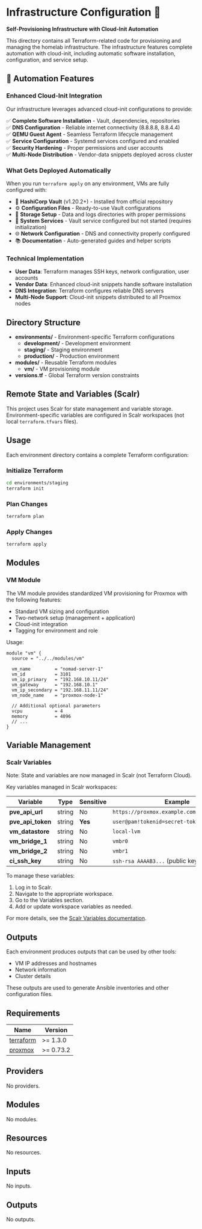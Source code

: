 # Infrastructure Configuration 💫

**Self-Provisioning Infrastructure with Cloud-Init Automation**

This directory contains all Terraform-related code for provisioning and managing the homelab infrastructure. The infrastructure features complete automation with cloud-init, including automatic software installation, configuration, and service setup.

## 🚀 Automation Features

### Enhanced Cloud-Init Integration

Our infrastructure leverages advanced cloud-init configurations to provide:

✅ **Complete Software Installation** - Vault, dependencies, repositories  
✅ **DNS Configuration** - Reliable internet connectivity (8.8.8.8, 8.8.4.4)  
✅ **QEMU Guest Agent** - Seamless Terraform lifecycle management  
✅ **Service Configuration** - Systemd services configured and enabled  
✅ **Security Hardening** - Proper permissions and user accounts  
✅ **Multi-Node Distribution** - Vendor-data snippets deployed across cluster  

### What Gets Deployed Automatically

When you run `terraform apply` on any environment, VMs are fully configured with:

- 🔐 **HashiCorp Vault** (v1.20.2+) - Installed from official repository
- ⚙️ **Configuration Files** - Ready-to-use Vault configurations
- 💾 **Storage Setup** - Data and logs directories with proper permissions
- 🔧 **System Services** - Vault service configured but not started (requires initialization)
- 🌐 **Network Configuration** - DNS and connectivity properly configured
- 📚 **Documentation** - Auto-generated guides and helper scripts

### Technical Implementation

- **User Data**: Terraform manages SSH keys, network configuration, user accounts
- **Vendor Data**: Enhanced cloud-init snippets handle software installation
- **DNS Integration**: Terraform configures reliable DNS servers
- **Multi-Node Support**: Cloud-init snippets distributed to all Proxmox nodes

## Directory Structure

- **environments/** - Environment-specific Terraform configurations
  - **development/** - Development environment
  - **staging/** - Staging environment
  - **production/** - Production environment
- **modules/** - Reusable Terraform modules
  - **vm/** - VM provisioning module
- **versions.tf** - Global Terraform version constraints

## Remote State and Variables (Scalr)

This project uses Scalr for state management and variable storage. Environment-specific variables are configured in Scalr workspaces (not local `terraform.tfvars` files).

## Usage

Each environment directory contains a complete Terraform configuration:

### Initialize Terraform

```bash
cd environments/staging
terraform init
```

### Plan Changes

```bash
terraform plan
```

### Apply Changes

```bash
terraform apply
```

## Modules

### VM Module

The VM module provides standardized VM provisioning for Proxmox with the following features:

- Standard VM sizing and configuration
- Two-network setup (management + application)
- Cloud-init integration
- Tagging for environment and role

Usage:

```hcl
module "vm" {
  source = "../../modules/vm"

  vm_name         = "nomad-server-1"
  vm_id           = 3101
  vm_ip_primary   = "192.168.10.11/24"
  vm_gateway      = "192.168.10.1"
  vm_ip_secondary = "192.168.11.11/24"
  vm_node_name    = "proxmox-node-1"

  // Additional optional parameters
  vcpu            = 4
  memory          = 4096
  // ...
}
```

## Variable Management

### Scalr Variables

Note: State and variables are now managed in Scalr (not Terraform Cloud).

Key variables managed in Scalr workspaces:

| Variable | Type | Sensitive | Example |
|----------|------|-----------|----------|
| **pve_api_url** | string | No | `https://proxmox.example.com:8006/api2/json` |
| **pve_api_token** | string | **Yes** | `user@pam!tokenid=secret-token-value` |
| **vm_datastore** | string | No | `local-lvm` |
| **vm_bridge_1** | string | No | `vmbr0` |
| **vm_bridge_2** | string | No | `vmbr1` |
| **ci_ssh_key** | string | No | `ssh-rsa AAAAB3...` (public key only) |

To manage these variables:

1. Log in to Scalr.
2. Navigate to the appropriate workspace.
3. Go to the Variables section.
4. Add or update workspace variables as needed.

For more details, see the [Scalr Variables documentation](https://docs.scalr.com/en/latest/workspaces/variables.html).

## Outputs

Each environment produces outputs that can be used by other tools:

- VM IP addresses and hostnames
- Network information
- Cluster details

These outputs are used to generate Ansible inventories and other configuration files.

<!-- BEGIN_TF_DOCS -->

## Requirements

| Name | Version |
|------|---------|
| <a name="requirement_terraform"></a> [terraform](#requirement\_terraform) | >= 1.3.0 |
| <a name="requirement_proxmox"></a> [proxmox](#requirement\_proxmox) | >= 0.73.2 |
## Providers

No providers.
## Modules

No modules.
## Resources

No resources.
## Inputs

No inputs.
## Outputs

No outputs.
<!-- END_TF_DOCS -->
